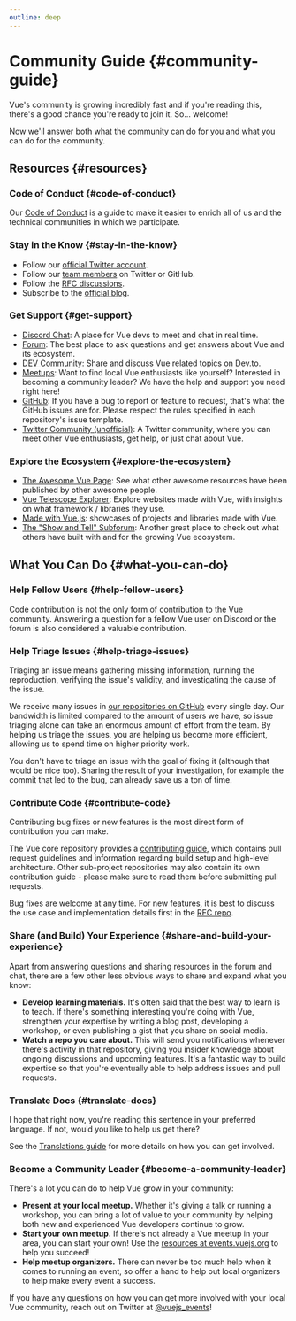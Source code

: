 ```yaml
---
outline: deep
---
```


# Community Guide {#community-guide}

Vue's community is growing incredibly fast and if you're reading this, there's a good chance you're ready to join it. So... welcome!

Now we'll answer both what the community can do for you and what you can do for the community.

## Resources {#resources}

### Code of Conduct {#code-of-conduct}

Our [Code of Conduct](/about/coc) is a guide to make it easier to enrich all of us and the technical communities in which we participate.

### Stay in the Know {#stay-in-the-know}

- Follow our [official Twitter account](https://twitter.com/vuejs).
- Follow our [team members](./team) on Twitter or GitHub.
- Follow the [RFC discussions](https://github.com/vuejs/rfcs).
- Subscribe to the [official blog](https://blog.vuejs.org/).

### Get Support {#get-support}

- [Discord Chat](https://discord.com/invite/vue): A place for Vue devs to meet and chat in real time.
- [Forum](https://forum.vuejs.org/): The best place to ask questions and get answers about Vue and its ecosystem.
- [DEV Community](https://dev.to/t/vue): Share and discuss Vue related topics on Dev.to.
- [Meetups](https://events.vuejs.org/meetups): Want to find local Vue enthusiasts like yourself? Interested in becoming a community leader? We have the help and support you need right here!
- [GitHub](https://github.com/vuejs): If you have a bug to report or feature to request, that's what the GitHub issues are for. Please respect the rules specified in each repository's issue template.
- [Twitter Community (unofficial)](https://twitter.com/i/communities/1516368750634840064): A Twitter community, where you can meet other Vue enthusiasts, get help, or just chat about Vue.

### Explore the Ecosystem {#explore-the-ecosystem}

- [The Awesome Vue Page](https://github.com/vuejs/awesome-vue): See what other awesome resources have been published by other awesome people.
- [Vue Telescope Explorer](https://vuetelescope.com/explore): Explore websites made with Vue, with insights on what framework / libraries they use.
- [Made with Vue.js](https://madewithvuejs.com/): showcases of projects and libraries made with Vue.
- [The "Show and Tell" Subforum](https://forum.vuejs.org/c/show-and-tell): Another great place to check out what others have built with and for the growing Vue ecosystem.

## What You Can Do {#what-you-can-do}

### Help Fellow Users {#help-fellow-users}

Code contribution is not the only form of contribution to the Vue community. Answering a question for a fellow Vue user on Discord or the forum is also considered a valuable contribution.

### Help Triage Issues {#help-triage-issues}

Triaging an issue means gathering missing information, running the reproduction, verifying the issue's validity, and investigating the cause of the issue.

We receive many issues in [our repositories on GitHub](https://github.com/vuejs) every single day. Our bandwidth is limited compared to the amount of users we have, so issue triaging alone can take an enormous amount of effort from the team. By helping us triage the issues, you are helping us become more efficient, allowing us to spend time on higher priority work.

You don't have to triage an issue with the goal of fixing it (although that would be nice too). Sharing the result of your investigation, for example the commit that led to the bug, can already save us a ton of time.

### Contribute Code {#contribute-code}

Contributing bug fixes or new features is the most direct form of contribution you can make.

The Vue core repository provides a [contributing guide](https://github.com/vuejs/core/blob/main/.github/contributing.md), which contains pull request guidelines and information regarding build setup and high-level architecture. Other sub-project repositories may also contain its own contribution guide - please make sure to read them before submitting pull requests.

Bug fixes are welcome at any time. For new features, it is best to discuss the use case and implementation details first in the [RFC repo](https://github.com/vuejs/rfcs/discussions).

### Share (and Build) Your Experience {#share-and-build-your-experience}

Apart from answering questions and sharing resources in the forum and chat, there are a few other less obvious ways to share and expand what you know:

- **Develop learning materials.** It's often said that the best way to learn is to teach. If there's something interesting you're doing with Vue, strengthen your expertise by writing a blog post, developing a workshop, or even publishing a gist that you share on social media.
- **Watch a repo you care about.** This will send you notifications whenever there's activity in that repository, giving you insider knowledge about ongoing discussions and upcoming features. It's a fantastic way to build expertise so that you're eventually able to help address issues and pull requests.

### Translate Docs {#translate-docs}

I hope that right now, you're reading this sentence in your preferred language. If not, would you like to help us get there?

See the [Translations guide](/translations/) for more details on how you can get involved.

### Become a Community Leader {#become-a-community-leader}

There's a lot you can do to help Vue grow in your community:

- **Present at your local meetup.** Whether it's giving a talk or running a workshop, you can bring a lot of value to your community by helping both new and experienced Vue developers continue to grow.
- **Start your own meetup.** If there's not already a Vue meetup in your area, you can start your own! Use the [resources at events.vuejs.org](https://events.vuejs.org/resources/#getting-started) to help you succeed!
- **Help meetup organizers.** There can never be too much help when it comes to running an event, so offer a hand to help out local organizers to help make every event a success.

If you have any questions on how you can get more involved with your local Vue community, reach out on Twitter at [@vuejs_events](https://www.twitter.com/vuejs_events)!
